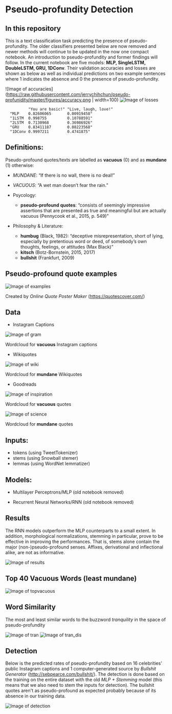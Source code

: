 # Pseudo-profundity Detection

## In this repository

This is a text classification task predicting the presence of pseudo-profundity. The older classifiers presented below are now removed and newer methods will continue to be updated in the now one compact notebook. An introduction to pseudo-profundity and former findings will follow. In the current notebook are five models: **MLP, SingleLSTM, DoubleLSTM, GRU, 1DConv**. Their validation accuracies and losses are shown as below as well as individual predictions on two example sentences where 1 indicates the absence and 0 the presence of pseudo-profundity.

![Image of accuracies](https://raw.githubusercontent.com/jerrychihchun/pseudo-profunidity/master/figures/accuracy.png | width=100)
![Image of losses](https://raw.githubusercontent.com/jerrychihchun/pseudo-profunidity/master/figures/loss.png)

              "You are basic!" "Live, laugh, love!"
      "MLP    0.82606065       0.00919458"
      "1LSTM  0.998755         0.10788591"
      "2LSTM  0.7130968        0.36986926"
      "GRU    0.83411187       0.08223568"
      "1DConv 0.9997211        0.4741875"
      
      
## Definitions:
Pseudo-profound quotes/texts are labelled as **vacuous** (0) and as **mundane** (1) otherwise:

  - *MUNDANE*: “If there is no wall, there is no deal!”
  - *VACUOUS*: “A wet man doesn’t fear the rain.”

- Psycology:  
  - **pseudo-profound quotes**:
  “consists of seemingly impressive assertions that are presented as true and meaningful but
  are actually vacuous (Pennycook et al., 2015, p. 549)”
- Philosophy & Literature:
  - **humbug** (Black, 1982):
  “deceptive misrepresentation, short of lying, especially by pretentious
  word or deed, of somebody’s own thoughts, feelings, or attitudes (Max Black)”
  - **kitsch** (Botz-Bornstein, 2015, 2017)
  - **bullshit** (Frankfurt, 2009)
  
## Pseudo-profound quote examples

![Image of examples](https://raw.githubusercontent.com/jerrychihchun/pseudo-profunidity/master/figures/quotes.png)

Created by *Online Quote Poster Maker* (https://quotescover.com/) 
  
## Data
- Instagram Captions

![Image of gram](https://raw.githubusercontent.com/jerrychihchun/pseudo-profunidity/master/figures/gram.png)

Wordcloud for **vacuous** Instagram captions

- Wikiquotes

![Image of wiki](https://raw.githubusercontent.com/jerrychihchun/pseudo-profunidity/master/figures/wiki.png)

Wordcloud for **mundane** Wikiquotes
- Goodreads

![Image of inspiration](https://raw.githubusercontent.com/jerrychihchun/pseudo-profunidity/master/figures/inspiration.png)

Wordcloud for **vacuous** quotes

![Image of science](https://raw.githubusercontent.com/jerrychihchun/pseudo-profunidity/master/figures/science.png)

Wordcloud for **mundane** quotes

## Inputs:

- tokens (using TweetTokenizer)
- stems (using Snowball stemer)
- lemmas (using WordNet lemmatizer)

## Models:

- Multilayer Perceptrons/MLP (old notebook removed)

- Recurrent Neural Networks/RNN (old notebook removed)

## Results

The RNN models outperform the MLP counterparts to a small extent. In addition, morphological normalizations, stemming in particular, prove to be effective in improving the performances. That is, stems alone contain the major (non-)pseudo-profound senses. Affixes, derivational and inflectional alike, are not as informative.

![Image of results](https://raw.githubusercontent.com/jerrychihchun/pseudo-profunidity/master/figures/result.png)

## Top 40 Vacuous Words (least mundane)

![Image of topvacuous](https://raw.githubusercontent.com/jerrychihchun/pseudo-profunidity/master/figures/topvacuous.png)

## Word Similarity

The most and least similar words to the buzzword *tranquility* in the space of pseudo-profundity

![Image of tran](https://raw.githubusercontent.com/jerrychihchun/pseudo-profunidity/master/figures/tranquility.png)
![Image of tran_dis](https://raw.githubusercontent.com/jerrychihchun/pseudo-profunidity/master/figures/tranquility_dis.png)

## Detection

Below is the predicted rates of pseudo-profundity based on 16 celebrities' public Instagram captions and 1 computer-generated source by *Bullshit Generator* (http://sebpearce.com/bullshit/). The detection is done based on the training on the entire dataset with the old *MLP + Stemming* model (this means that we also need to stem the inputs for detection). The bullshit quotes aren't as pseudo-profound as expected probably because of its absence in our training data.

![Image of detection](https://raw.githubusercontent.com/jerrychihchun/pseudo-profunidity/master/figures/detection.png)
